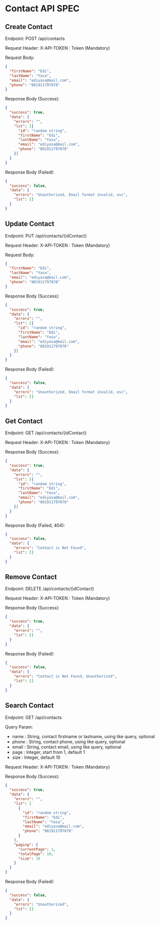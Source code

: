 # Contact API SPEC

## Create Contact
Endpoint: POST /api/contacts

Request Header:
X-API-TOKEN : Token (Mandatory)

Request Body:

```json
{
  "firstName": "Edi",
  "lastName": "Yasa",
  "email": "ediyasa@mail.com",
  "phone": "081911797878"
}
```

Response Body (Success):
```json
{
  "success": true,
  "data": {
    "errors": "",
    "lst": [{
      "id": "random string",
      "firstName": "Edi",
      "lastName": "Yasa",
      "email": "ediyasa@mail.com",
      "phone": "081911797878"
    }]
  }
}
```

Response Body (Failed):
```json
{
  "success": false,
  "data": {
    "errors": "Unauthorized, Email format invalid, esc",
    "lst": []
  }
}
```

## Update Contact
Endpoint: PUT /api/contacts/{idContact}

Request Header:
X-API-TOKEN : Token (Mandatory)

Request Body:
```json
{
  "firstName": "Edi",
  "lastName": "Yasa",
  "email": "ediyasa@mail.com",
  "phone": "081911797878"
}
```

Response Body (Success):
```json
{
  "success": true,
  "data": {
    "errors": "",
    "lst": [{
      "id": "random string",
      "firstName": "Edi",
      "lastName": "Yasa",
      "email": "ediyasa@mail.com",
      "phone": "081911797878"
    }]
  }
}
```

Response Body (Failed):
```json
{
  "success": false,
  "data": {
    "errors": "Unauthorized, Email format invalid, esc",
    "lst": []
  }
}
```

## Get Contact
Endpoint: GET /api/contacts/{idContact}

Request Header:
X-API-TOKEN : Token (Mandatory)

Response Body (Success):
```json
{
  "success": true,
  "data": {
    "errors": "",
    "lst": [{
      "id": "random string",
      "firstName": "Edi",
      "lastName": "Yasa",
      "email": "ediyasa@mail.com",
      "phone": "081911797878"
    }]
  }
}
```

Response Body (Failed, 404):
```json
{
  "success": false,
  "data": {
    "errors": "Contact is Not Found",
    "lst": []
  }
}
```

## Remove Contact
Endpoint: DELETE /api/contacts/{idContact}

Request Header:
X-API-TOKEN : Token (Mandatory)

Response Body (Success):
```json
{
  "success": true,
  "data": {
    "errors": "",
    "lst": []
  }
}
```
Response Body (Failed):
```json
{
  "success": false,
  "data": {
    "errors": "Contact is Not Found, Unauthorized",
    "lst": []
  }
}
```

## Search Contact
Endpoint: GET /api/contacts

Query Param:
- name : String, contact firstname or lastname, using like query, optional
- phone : String, contact phone, using like query, optional
- email : String, contact email, using like query, optional
- page : Integer, start from 1, default 1
- size : Integer, default 10

Request Header:
X-API-TOKEN : Token (Mandatory)

Response Body (Success):

```json
{
  "success": true,
  "data": {
    "errors": "",
    "lst": [
      {
        "id": "random string",
        "firstName": "Edi",
        "lastName": "Yasa",
        "email": "ediyasa@mail.com",
        "phone": "081911797878"
      }
    ],
    "paging": {
      "currentPage": 1,
      "totalPage": 10,
      "size": 10
    }
  }
}
```

Response Body (Failed):
```json
{
  "success": false,
  "data": {
    "errors": "Unauthorized",
    "lst": []
  }
}
```
